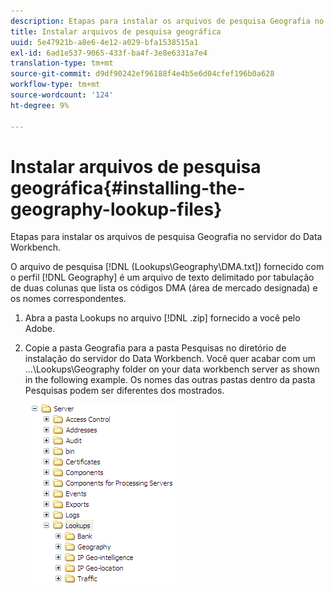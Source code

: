 ```yaml
---
description: Etapas para instalar os arquivos de pesquisa Geografia no servidor do Data Workbench.
title: Instalar arquivos de pesquisa geográfica
uuid: 5e47921b-a8e6-4e12-a029-bfa1538515a1
exl-id: 6ad1e537-9065-433f-ba4f-3e8e6331a7e4
translation-type: tm+mt
source-git-commit: d9df90242ef96188f4e4b5e6d04cfef196b0a628
workflow-type: tm+mt
source-wordcount: '124'
ht-degree: 9%

---
```


# Instalar arquivos de pesquisa geográfica{#installing-the-geography-lookup-files}

Etapas para instalar os arquivos de pesquisa Geografia no servidor do Data Workbench.

O arquivo de pesquisa [!DNL (Lookups\Geography\DMA.txt]) fornecido com o perfil [!DNL Geography] é um arquivo de texto delimitado por tabulação de duas colunas que lista os códigos DMA (área de mercado designada) e os nomes correspondentes.

1. Abra a pasta Lookups no arquivo [!DNL .zip] fornecido a você pelo Adobe.
1. Copie a pasta Geografia para a pasta Pesquisas no diretório de instalação do servidor do Data Workbench. Você quer acabar com um ...\Lookups\Geography folder on your data workbench server as shown in the following example. Os nomes das outras pastas dentro da pasta Pesquisas podem ser diferentes dos mostrados.

   ![Informações da etapa](assets/Geo_installLookups_dir.png)
